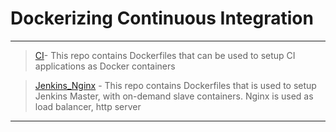 # Dockerizing Continuous Integration

***
> [CI](https://github.com/sinohore/Docker/tree/master/CI)- This repo contains Dockerfiles that can be used to setup CI applications as Docker containers 

> [Jenkins_Nginx](https://github.com/sinohore/Docker/tree/master/Jenkins_Nginx) - This repo contains Dockerfiles that is used to setup Jenkins Master, with on-demand slave containers. Nginx is used as load balancer, http server

***
